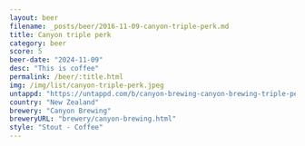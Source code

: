```yaml
---
layout: beer
filename: _posts/beer/2016-11-09-canyon-triple-perk.md
title: Canyon triple perk
category: beer
score: 5
beer-date: "2024-11-09"
desc: "This is coffee"
permalink: /beer/:title.html
img: /img/list/canyon-triple-perk.jpeg
untappd: "https://untappd.com/b/canyon-brewing-canyon-brewing-triple-perk-coffee-milk-stout/5402066"
country: "New Zealand"
brewery: "Canyon Brewing"
breweryURL: "brewery/canyon-brewing.html"
style: "Stout - Coffee"
---
```


